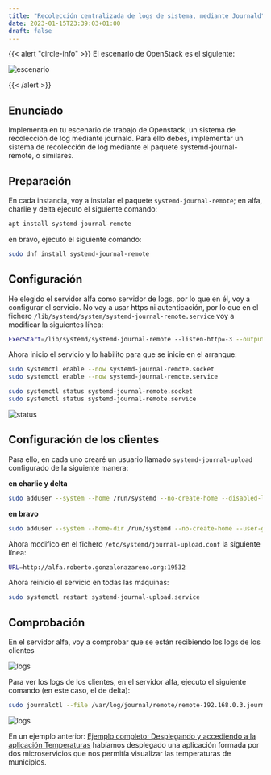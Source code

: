 ```yaml
---
title: "Recolección centralizada de logs de sistema, mediante Journald"
date: 2023-01-15T23:39:03+01:00
draft: false
---
```


{{< alert "circle-info" >}}
El escenario de OpenStack es el siguiente:

![escenario](https://i.imgur.com/I7aSQqg.png)

{{< /alert >}}

## Enunciado

Implementa en tu escenario de trabajo de Openstack, un sistema de recolección de log mediante journald. Para ello debes, implementar un sistema de recolección de log mediante el paquete systemd-journal-remote, o similares.

## Preparación

En cada instancia, voy a instalar el paquete `systemd-journal-remote`; en alfa, charlie y delta ejecuto el siguiente comando:

```bash
apt install systemd-journal-remote
```

en bravo, ejecuto el siguiente comando:

```bash
sudo dnf install systemd-journal-remote
```

## Configuración

He elegido el servidor alfa como servidor de logs, por lo que en él, voy a configurar el servicio. No voy a usar https ni autenticación, por lo que en el fichero `/lib/systemd/system/systemd-journal-remote.service` voy a modificar la siguientes línea:

```bash
ExecStart=/lib/systemd/systemd-journal-remote --listen-http=-3 --output=/var/log/journal/remote/
```

Ahora inicio el servicio y lo habilito para que se inicie en el arranque:

```bash
sudo systemctl enable --now systemd-journal-remote.socket
sudo systemctl enable --now systemd-journal-remote.service

sudo systemctl status systemd-journal-remote.socket
sudo systemctl status systemd-journal-remote.service
```

![status](https://i.imgur.com/nKnk0fe.png)

## Configuración de los clientes

Para ello, en cada uno crearé un usuario llamado `systemd-journal-upload` configurado de la siguiente manera:

**en charlie y delta**

```bash
sudo adduser --system --home /run/systemd --no-create-home --disabled-login --group systemd-journal-upload
```

**en bravo**

```bash
sudo adduser --system --home-dir /run/systemd --no-create-home --user-group systemd-journal-upload
```

Ahora modifico en el fichero `/etc/systemd/journal-upload.conf` la siguiente línea:

```bash
URL=http://alfa.roberto.gonzalonazareno.org:19532
```

Ahora reinicio el servicio en todas las máquinas:

```bash
sudo systemctl restart systemd-journal-upload.service
```

## Comprobación

En el servidor alfa, voy a comprobar que se están recibiendo los logs de los clientes

![logs](https://i.imgur.com/4HNPxgv.png)

Para ver los logs de los clientes, en el servidor alfa, ejecuto el siguiente comando (en este caso, el de delta):

```bash
sudo journalctl --file /var/log/journal/remote/remote-192.168.0.3.journal
```

![logs](https://i.imgur.com/qnJuI9g.png)

En un ejemplo anterior: [Ejemplo completo: Desplegando y accediendo a la aplicación Temperaturas](https://github.com/josedom24/curso_kubernetes_ies/blob/main/modulo6/temperaturas.md) habíamos desplegado una aplicación formada por dos microservicios que nos permitía visualizar las temperaturas de municipios.
